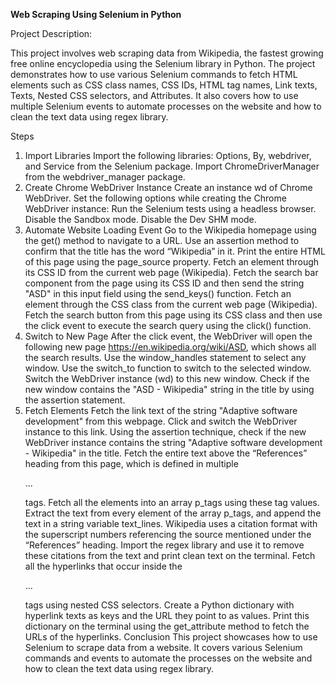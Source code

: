**Web Scraping Using Selenium in Python**

Project Description:

This project involves web scraping data from Wikipedia, the fastest growing free online encyclopedia using the Selenium library in Python. The project demonstrates how to use various Selenium commands to fetch HTML elements such as CSS class names, CSS IDs, HTML tag names, Link texts, Texts, Nested CSS selectors, and Attributes. It also covers how to use multiple Selenium events to automate processes on the website and how to clean the text data using regex library.

Steps

1. Import Libraries
Import the following libraries: Options, By, webdriver, and Service from the Selenium package.
Import ChromeDriverManager from the webdriver_manager package.
2. Create Chrome WebDriver Instance
Create an instance wd of Chrome WebDriver.
Set the following options while creating the Chrome WebDriver instance:
Run the Selenium tests using a headless browser.
Disable the Sandbox mode.
Disable the Dev SHM mode.
3. Automate Website Loading Event
Go to the Wikipedia homepage using the get() method to navigate to a URL.
Use an assertion method to confirm that the title has the word “Wikipedia” in it.
Print the entire HTML of this page using the page_source property.
Fetch an element through its CSS ID from the current web page (Wikipedia).
Fetch the search bar component from the page using its CSS ID and then send the string "ASD" in this input field using the send_keys() function.
Fetch an element through the CSS class from the current web page (Wikipedia).
Fetch the search button from this page using its CSS class and then use the click event to execute the search query using the click() function.
4. Switch to New Page
After the click event, the WebDriver will open the following new page https://en.wikipedia.org/wiki/ASD, which shows all the search results. Use the window_handles statement to select any window.
Use the switch_to function to switch to the selected window.
Switch the WebDriver instance (wd) to this new window.
Check if the new window contains the "ASD - Wikipedia" string in the title by using the assertion statement.
5. Fetch Elements
Fetch the link text of the string "Adaptive software development" from this webpage.
Click and switch the WebDriver instance to this link.
Using the assertion technique, check if the new WebDriver instance contains the string "Adaptive software development - Wikipedia" in the title.
Fetch the entire text above the “References” heading from this page, which is defined in multiple <p>...</p> tags. Fetch all the elements into an array p_tags using these tag values.
Extract the text from every element of the array p_tags, and append the text in a string variable text_lines.
Wikipedia uses a citation format with the superscript numbers referencing the source mentioned under the “References” heading. Import the regex library and use it to remove these citations from the text and print clean text on the terminal.
Fetch all the hyperlinks that occur inside the <p>...</p> tags using nested CSS selectors.
Create a Python dictionary with hyperlink texts as keys and the URL they point to as values.
Print this dictionary on the terminal using the get_attribute method to fetch the URLs of the hyperlinks.
Conclusion
This project showcases how to use Selenium to scrape data from a website. It covers various Selenium commands and events to automate the processes on the website and how to clean the text data using regex library.
